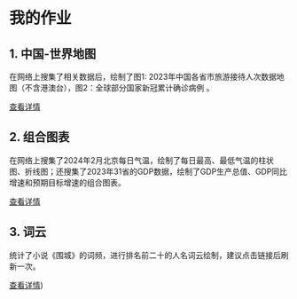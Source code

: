# 我的作业  
  
## 1. 中国-世界地图  
  
在网络上搜集了相关数据后，绘制了图1: 2023年中国各省市旅游接待人次数据地图（不含港澳台），图2：全球部分国家新冠累计确诊病例 。  
  
[查看详情](https://raw.githubusercontent.com/RockChifeet/jojolion/main/%E5%85%A8%E5%9B%BD%E4%BA%BA%E5%8F%A3%E6%95%B0%E6%8D%AE%E5%9C%B0%E5%9B%BE_map.html)  
  
## 2. 组合图表 
  
在网络上搜集了2024年2月北京每日气温，绘制了每日最高、最低气温的柱状图、折线图；还搜集了2023年31省的GDP数据，绘制了GDP生产总值、GDP同比增速和预期目标增速的组合图表。  
  
[查看详情](file:///C:/Users/PC/Desktop/%E5%A4%A7%E4%B8%89%E4%B8%8B/%E7%BC%96%E7%A8%8B/%E4%BD%9C%E4%B8%9A1/%E7%BB%84%E5%90%88%E5%9B%BE%E8%A1%A8.html)  
  
## 3. 词云  
  
统计了小说《围城》的词频，进行排名前二十的人名词云绘制，建议点击链接后刷新一次。
  
[查看详情](http://m.sy72.com/world/))
